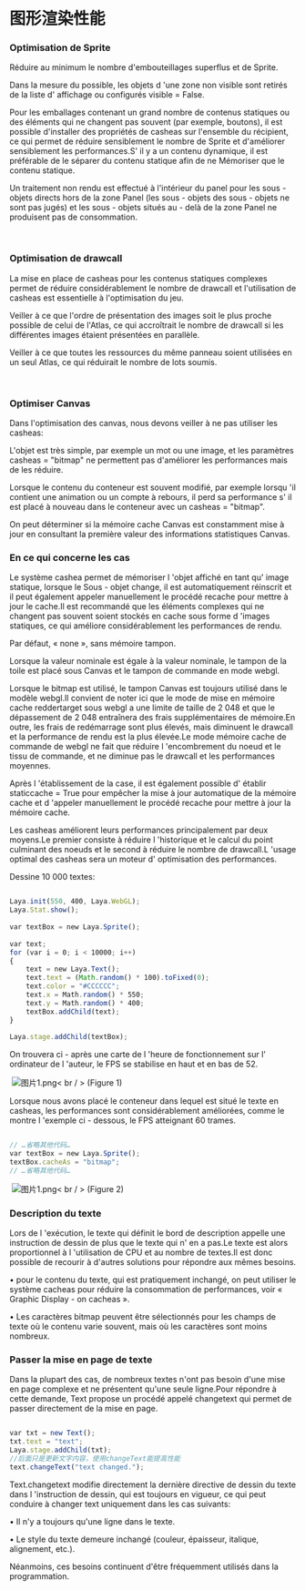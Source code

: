# 图形渲染性能



### **Optimisation de Sprite**

Réduire au minimum le nombre d'embouteillages superflus et de Sprite.

Dans la mesure du possible, les objets d 'une zone non visible sont retirés de la liste d' affichage ou configurés visible = False.

Pour les emballages contenant un grand nombre de contenus statiques ou des éléments qui ne changent pas souvent (par exemple, boutons), il est possible d'installer des propriétés de casheas sur l'ensemble du récipient, ce qui permet de réduire sensiblement le nombre de Sprite et d'améliorer sensiblement les performances.S' il y a un contenu dynamique, il est préférable de le séparer du contenu statique afin de ne Mémoriser que le contenu statique.

Un traitement non rendu est effectué à l'intérieur du panel pour les sous - objets directs hors de la zone Panel (les sous - objets des sous - objets ne sont pas jugés) et les sous - objets situés au - delà de la zone Panel ne produisent pas de consommation.

​

### **Optimisation de drawcall**

La mise en place de casheas pour les contenus statiques complexes permet de réduire considérablement le nombre de drawcall et l'utilisation de casheas est essentielle à l'optimisation du jeu.

Veiller à ce que l'ordre de présentation des images soit le plus proche possible de celui de l'Atlas, ce qui accroîtrait le nombre de drawcall si les différentes images étaient présentées en parallèle.

Veiller à ce que toutes les ressources du même panneau soient utilisées en un seul Atlas, ce qui réduirait le nombre de lots soumis.

​

### **Optimiser Canvas**

Dans l'optimisation des canvas, nous devons veiller à ne pas utiliser les casheas:

L'objet est très simple, par exemple un mot ou une image, et les paramètres casheas = "bitmap" ne permettent pas d'améliorer les performances mais de les réduire.

Lorsque le contenu du conteneur est souvent modifié, par exemple lorsqu 'il contient une animation ou un compte à rebours, il perd sa performance s' il est placé à nouveau dans le conteneur avec un casheas = "bitmap".


On peut déterminer si la mémoire cache Canvas est constamment mise à jour en consultant la première valeur des informations statistiques Canvas.



### **En ce qui concerne les cas**

Le système cashea permet de mémoriser l 'objet affiché en tant qu' image statique, lorsque le Sous - objet change, il est automatiquement réinscrit et il peut également appeler manuellement le procédé recache pour mettre à jour le cache.Il est recommandé que les éléments complexes qui ne changent pas souvent soient stockés en cache sous forme d 'images statiques, ce qui améliore considérablement les performances de rendu.

Par défaut, « none », sans mémoire tampon.

Lorsque la valeur nominale est égale à la valeur nominale, le tampon de la toile est placé sous Canvas et le tampon de commande en mode webgl.

Lorsque le bitmap est utilisé, le tampon Canvas est toujours utilisé dans le modèle webgl.Il convient de noter ici que le mode de mise en mémoire cache reddertarget sous webgl a une limite de taille de 2 048 et que le dépassement de 2 048 entraînera des frais supplémentaires de mémoire.En outre, les frais de redémarrage sont plus élevés, mais diminuent le drawcall et la performance de rendu est la plus élevée.Le mode mémoire cache de commande de webgl ne fait que réduire l 'encombrement du noeud et le tissu de commande, et ne diminue pas le drawcall et les performances moyennes.



Après l 'établissement de la case, il est également possible d' établir staticcache = True pour empêcher la mise à jour automatique de la mémoire cache et d 'appeler manuellement le procédé recache pour mettre à jour la mémoire cache.

Les casheas améliorent leurs performances principalement par deux moyens.Le premier consiste à réduire l 'historique et le calcul du point culminant des noeuds et le second à réduire le nombre de drawcall.L 'usage optimal des casheas sera un moteur d' optimisation des performances.

Dessine 10 000 textes:


```javascript

Laya.init(550, 400, Laya.WebGL);
Laya.Stat.show();
  
var textBox = new Laya.Sprite();
  
var text;
for (var i = 0; i < 10000; i++)
{
    text = new Laya.Text();
    text.text = (Math.random() * 100).toFixed(0);
    text.color = "#CCCCCC";
    text.x = Math.random() * 550;
    text.y = Math.random() * 400;
    textBox.addChild(text);
}
  
Laya.stage.addChild(textBox);
```


On trouvera ci - après une carte de l 'heure de fonctionnement sur l' ordinateur de l 'auteur, le FPS se stabilise en haut et en bas de 52.



​        ![图片1.png](img/1.png)< br / >
(Figure 1)

Lorsque nous avons placé le conteneur dans lequel est situé le texte en casheas, les performances sont considérablement améliorées, comme le montre l 'exemple ci - dessous, le FPS atteignant 60 trames.


```javascript

// …省略其他代码…
var textBox = new Laya.Sprite();
textBox.cacheAs = "bitmap";
// …省略其他代码…
```





​         ![图片1.png](img/2.png)< br / >
(Figure 2)



### **Description du texte**

Lors de l 'exécution, le texte qui définit le bord de description appelle une instruction de dessin de plus que le texte qui n' en a pas.Le texte est alors proportionnel à l 'utilisation de CPU et au nombre de textes.Il est donc possible de recourir à d'autres solutions pour répondre aux mêmes besoins.

• pour le contenu du texte, qui est pratiquement inchangé, on peut utiliser le système cacheas pour réduire la consommation de performances, voir « Graphic Display - on cacheas ».

• Les caractères bitmap peuvent être sélectionnés pour les champs de texte où le contenu varie souvent, mais où les caractères sont moins nombreux.



### **Passer la mise en page de texte**

Dans la plupart des cas, de nombreux textes n'ont pas besoin d'une mise en page complexe et ne présentent qu'une seule ligne.Pour répondre à cette demande, Text propose un procédé appelé changetext qui permet de passer directement de la mise en page.




```javascript

var txt = new Text();
txt.text = "text";
Laya.stage.addChild(txt);
//后面只是更新文字内容，使用changeText能提高性能
text.changeText("text changed.");
```


Text.changetext modifie directement la dernière directive de dessin du texte dans l 'instruction de dessin, qui est toujours en vigueur, ce qui peut conduire à changer text uniquement dans les cas suivants:

• Il n'y a toujours qu'une ligne dans le texte.

• Le style du texte demeure inchangé (couleur, épaisseur, italique, alignement, etc.).

Néanmoins, ces besoins continuent d'être fréquemment utilisés dans la programmation.